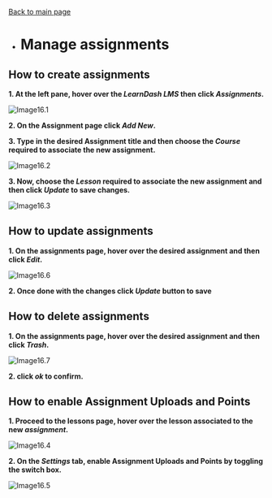 [Back to main page](https://github.com/samremonte/b1m/blob/main/documentation.md)

- # Manage assignments

<h2>How to create assignments</h2>

**1. At the left pane, hover over the _LearnDash LMS_ then click _Assignments_.**

![Image16.1](/img/16.1.PNG)

**2. On the Assignment page click _Add New_.**

**3. Type in the desired Assignment title and then choose the _Course_ required to associate the new assignment.**

![Image16.2](/img/16.2.PNG)

**3. Now, choose the _Lesson_ required to associate the new assignment and then click _Update_ to save changes.**

![Image16.3](/img/16.3.PNG)

<h2>How to update assignments</h2>

**1. On the assignments page, hover over the desired assignment and then click _Edit_.**

![Image16.6](/img/16.6.PNG)

**2. Once done with the changes click _Update_ button to save**

<h2>How to delete assignments</h2>

**1. On the assignments page, hover over the desired assignment and then click _Trash_.**

![Image16.7](/img/16.7.png)

**2. click _ok_ to confirm.**

<h2>How to enable Assignment Uploads and Points </h2>

**1. Proceed to the lessons page, hover over the lesson associated to the new _assignment_.**

![Image16.4](/img/16.4.PNG)

**2. On the _Settings_ tab, enable Assignment Uploads and Points by toggling the switch box.**

![Image16.5](/img/16.5.PNG)
